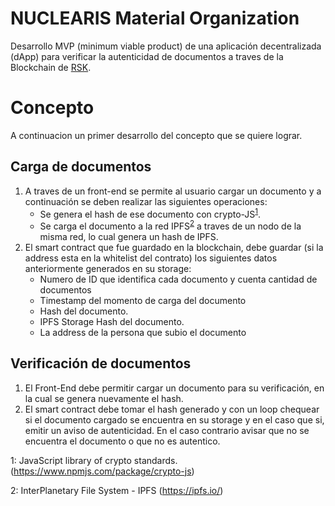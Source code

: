 # NUCLEARIS Material Organization
Desarrollo MVP (minimum viable product) de una aplicación decentralizada (dApp) para verificar la autenticidad de documentos a traves de la Blockchain de [RSK](https://github.com/rsksmart/rskj).

# Concepto
A continuacion un primer desarrollo del concepto que se quiere lograr.

## Carga de documentos
 1. A traves de un front-end se permite al usuario cargar un documento y a continuación se deben realizar las siguientes operaciones:
    - Se genera el hash de ese documento con crypto-JS<sup>[1](#ft1)</sup>.
    - Se carga el documento a la red IPFS<sup>[2](#ft2)</sup> a traves de un nodo de la misma red, lo cual genera un hash de IPFS.
 2. El smart contract que fue guardado en la blockchain, debe guardar (si la address esta en la whitelist del contrato) los siguientes datos anteriormente generados en su storage:
    - Numero de ID que identifica cada documento y cuenta cantidad de documentos
    - Timestamp del momento de carga del documento
    - Hash del documento.
    - IPFS Storage Hash del documento.
    - La address de la persona que subio el documento

 ## Verificación de documentos
 1. El Front-End debe permitir cargar un documento para su verificación, en la cual se genera nuevamente el hash.
 2. El smart contract debe tomar el hash generado y con un loop chequear si el documento cargado se encuentra en su storage y en el caso que si, emitir un aviso de autenticidad. En el caso contrario avisar que no se encuentra el documento o que no es autentico.

<a name="ft1">1</a>: JavaScript library of crypto standards. (https://www.npmjs.com/package/crypto-js)

<a name="ft2">2</a>: InterPlanetary File System - IPFS (https://ipfs.io/)
